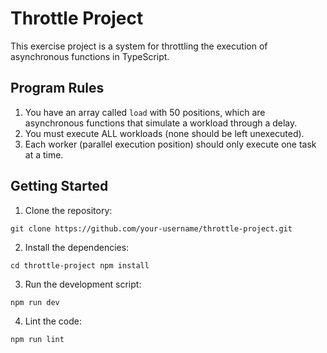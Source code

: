 # Throttle Project

This exercise project is a system for throttling the execution of asynchronous functions in TypeScript.

## Program Rules

1. You have an array called `load` with 50 positions, which are asynchronous functions that simulate a workload through a delay.
2. You must execute ALL workloads (none should be left unexecuted).
3. Each worker (parallel execution position) should only execute one task at a time.

## Getting Started

1. Clone the repository:
```
git clone https://github.com/your-username/throttle-project.git
```

2. Install the dependencies:
```
cd throttle-project npm install
```

3. Run the development script:
```
npm run dev
```

4. Lint the code:
```
npm run lint
```